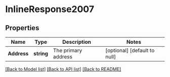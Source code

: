 # InlineResponse2007

## Properties
Name | Type | Description | Notes
------------ | ------------- | ------------- | -------------
**Address** | **string** | The primary address | [optional] [default to null]

[[Back to Model list]](../README.md#documentation-for-models) [[Back to API list]](../README.md#documentation-for-api-endpoints) [[Back to README]](../README.md)



